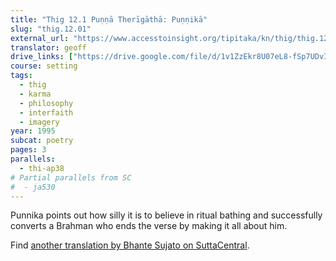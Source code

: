 ```yaml
---
title: "Thig 12.1 Puṇṇā Therīgāthā: Puṇṇikā"
slug: "thig.12.01"
external_url: "https://www.accesstoinsight.org/tipitaka/kn/thig/thig.12.01.than.html"
translator: geoff
drive_links: ["https://drive.google.com/file/d/1v1ZzEkr8U07eL8-fSp7UDvI5ivk5acb7/view?usp=drivesdk"]
course: setting
tags:
  - thig
  - karma
  - philosophy
  - interfaith
  - imagery
year: 1995
subcat: poetry
pages: 3
parallels:
  - thi-ap38
# Partial parallels from SC
#  - ja530
---
```


Punnika points out how silly it is to believe in ritual bathing and successfully converts a Brahman who ends the verse by making it all about him.

Find [another translation by Bhante Sujato on SuttaCentral](https://suttacentral.net/thig12.1/en/sujato).
